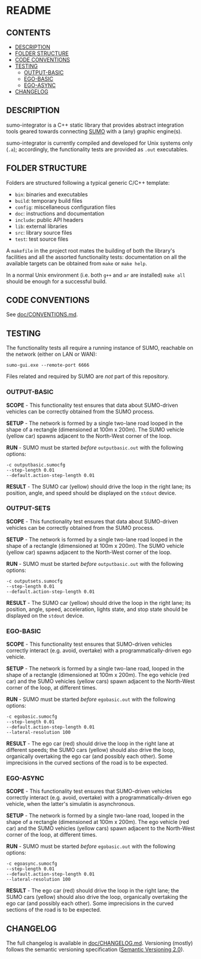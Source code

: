 # README

## CONTENTS

<!-- TOC -->

- [DESCRIPTION](#description)
- [FOLDER STRUCTURE](#folder-structure)
- [CODE CONVENTIONS](#code-conventions)
- [TESTING](#testing--todo-add-output-basic)
    - [OUTPUT-BASIC](#output-basic)
    - [EGO-BASIC](#ego-basic)
    - [EGO-ASYNC](#ego-async)
- [CHANGELOG](#changelog)

<!-- /TOC -->

## DESCRIPTION

sumo-integrator is a C++ static library that provides abstract integration tools geared towards connecting [SUMO](http://sumo.dlr.de/index.html) with a (any) graphic engine(s).

sumo-integrator is currently compiled and developed for Unix systems only (`.a`); accordingly, the functionality tests are provided as `.out` executables.

## FOLDER STRUCTURE

Folders are structured following a typical generic C/C++ template:

- `bin`: binaries and executables
- `build`: temporary build files
- `config`: miscellaneous configuration files
- `doc`: instructions and documentation
- `include`: public API headers
- `lib`: external libraries
- `src`: library source files
- `test`: test source files

A `makefile` in the project root
mates the building of both the library's facilities and all the assorted functionality tests: documentation on all the available targets can be obtained from `make` or `make help`.

In a normal Unix environment (i.e. both `g++` and `ar` are installed) `make all` should be enough for a successful build.

## CODE CONVENTIONS

See [doc/CONVENTIONS.md](doc/CONVENTIONS.md).

## TESTING

The functionality tests all require a running instance of SUMO, reachable on the network (either on LAN or WAN):

```
sumo-gui.exe --remote-port 6666
```

Files related and required by SUMO are _not_ part of this repository.

### OUTPUT-BASIC

**SCOPE** - This functionality test ensures that data about SUMO-driven vehicles can be correctly obtained from the SUMO process.

**SETUP** - The network is formed by a single two-lane road looped in the shape of a rectangle (dimensioned at 100m x 200m). The SUMO vehicle (yellow car) spawns  adjacent to the North-West corner of the loop.

**RUN** - SUMO must be started _before_ `outputbasic.out` with the following options:

```
-c outputbasic.sumocfg
--step-length 0.01
--default.action-step-length 0.01
```

**RESULT** - The SUMO car (yellow) should drive the loop in the right lane; its position, angle, and speed should be displayed on the `stdout` device.

### OUTPUT-SETS

**SCOPE** - This functionality test ensures that data about SUMO-driven vehicles can be correctly obtained from the SUMO process.

**SETUP** - The network is formed by a single two-lane road looped in the shape of a rectangle (dimensioned at 100m x 200m). The SUMO vehicle (yellow car) spawns  adjacent to the North-West corner of the loop.

**RUN** - SUMO must be started _before_ `outputbasic.out` with the following options:

```
-c outputsets.sumocfg
--step-length 0.01
--default.action-step-length 0.01
```

**RESULT** - The SUMO car (yellow) should drive the loop in the right lane; its position, angle, speed, acceleration, lights state, and stop state should be displayed on the `stdout` device.

### EGO-BASIC

**SCOPE** - This functionality test ensures that SUMO-driven vehicles correctly interact (e.g. avoid, overtake) with a programmatically-driven ego vehicle.

**SETUP** - The network is formed by a single two-lane road, looped in the shape of a rectangle (dimensioned at 100m x 200m). The ego vehicle (red car) and  the SUMO vehicles (yellow cars) spawn adjacent to the North-West corner of the loop, at different times.

**RUN** - SUMO must be started _before_ `egobasic.out` with the following options:

```
-c egobasic.sumocfg
--step-length 0.01
--default.action-step-length 0.01
--lateral-resolution 100
```

**RESULT** - The ego car (red) should drive the loop in the right lane at different speeds; the SUMO cars (yellow) should also drive the loop, organically overtaking the ego car (and possibly each other). Some imprecisions in the curved sections of the road is to be expected.

### EGO-ASYNC

**SCOPE** - This functionality test ensures that SUMO-driven vehicles correctly interact (e.g. avoid, overtake) with a programmatically-driven ego vehicle, when the latter's simulatin is asynchronous.

**SETUP** - The network is formed by a single two-lane road, looped in the shape of a rectangle (dimensioned at 100m x 200m). The ego vehicle (red car) and  the SUMO vehicles (yellow cars) spawn adjacent to the North-West corner of the loop, at different times.

**RUN** - SUMO must be started _before_ `egobasic.out` with the following options:

```
-c egoasync.sumocfg
--step-length 0.01
--default.action-step-length 0.01
--lateral-resolution 100
```

**RESULT** - The ego car (red) should drive the loop in the right lane; the SUMO cars (yellow) should also drive the loop, organically overtaking the ego car (and possibly each other). Some imprecisions in the curved sections of the road is to be expected.

## CHANGELOG

The full changelog is available in [doc/CHANGELOG.md](doc/CHANGELOG.md). Versioning (mostly) follows the semantic versioning specification ([Semantic Versioning 2.0](https://semver.org/)).
